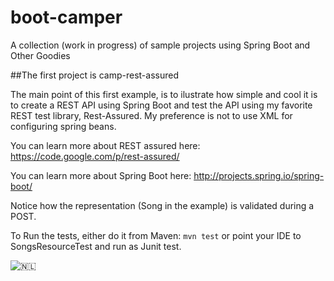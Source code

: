 boot-camper
===========

A collection (work in progress) of sample projects using Spring Boot and Other Goodies

##The first project is camp-rest-assured

The main point of this first example, is to ilustrate how simple and cool it is to create a REST API
using Spring Boot and test the API using my favorite REST test library, Rest-Assured.
My preference is not to use XML for configuring spring beans.

You can learn more about REST assured here: https://code.google.com/p/rest-assured/

You can learn more about Spring Boot here: http://projects.spring.io/spring-boot/
  
Notice how the representation (Song in the example) is validated during a POST.  

To Run the tests, either do it from Maven:  ```mvn test```  or point your IDE to SongsResourceTest and run as Junit test. 



  <img class="Emoji Emoji--forText" src="https://abs.twimg.com/emoji/v2/72x72/1f1f3-1f1f1.png" draggable="false" alt="🇳🇱" title="Flag of Netherlands" aria-label="Emoji: Flag of Netherlands">

